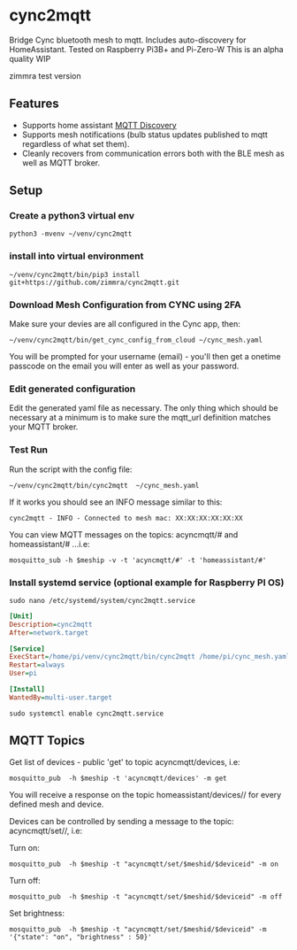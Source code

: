 # cync2mqtt
Bridge Cync bluetooth mesh to mqtt. Includes auto-discovery for HomeAssistant.  Tested on Raspberry Pi3B+ and Pi-Zero-W
This is an alpha quality WIP

zimmra test version

## Features
- Supports home assistant [MQTT Discovery](https://www.home-assistant.io/docs/mqtt/discovery/)
- Supports mesh notifications (bulb status updates published to mqtt regardless of what set them).
- Cleanly recovers from communication errors both with the BLE mesh as well as MQTT broker.

## Setup
### Create a python3 virtual env
```shell
python3 -mvenv ~/venv/cync2mqtt
```

### install into virtual environment
```shell
~/venv/cync2mqtt/bin/pip3 install git+https://github.com/zimmra/cync2mqtt.git
```

### Download Mesh Configuration from CYNC using 2FA
Make sure your devies are all configured in the Cync app, then:
```shell
~/venv/cync2mqtt/bin/get_cync_config_from_cloud ~/cync_mesh.yaml
```

You will be prompted for your username (email) - you'll then get a onetime passcode on the email you will enter as well as your password.

### Edit generated configuration
Edit the generated yaml file as necessary.  The only thing which should be necessary at a minimum is to make sure the mqtt_url definition matches your MQTT broker.

### Test Run
Run the script with the config file:
```shell
~/venv/cync2mqtt/bin/cync2mqtt  ~/cync_mesh.yaml
```
If it works you should see an INFO message similar to this:
```shell
cync2mqtt - INFO - Connected to mesh mac: XX:XX:XX:XX:XX:XX
```

You can view MQTT messages on the topics: acyncmqtt/# and homeassistant/# ...i.e:
```shell
mosquitto_sub -h $meship -v -t 'acyncmqtt/#' -t 'homeassistant/#'
```


### Install systemd service (optional example for Raspberry PI OS)

```shell
sudo nano /etc/systemd/system/cync2mqtt.service
```
```ini 
[Unit]
Description=cync2mqtt
After=network.target

[Service]
ExecStart=/home/pi/venv/cync2mqtt/bin/cync2mqtt /home/pi/cync_mesh.yaml
Restart=always
User=pi

[Install]
WantedBy=multi-user.target
```

```shell
sudo systemctl enable cync2mqtt.service
```

## MQTT Topics
Get list of devices - public 'get' to topic acyncmqtt/devices, i.e: 
```shell
mosquitto_pub  -h $meship -t 'acyncmqtt/devices' -m get
```

You will receive a response on the topic homeassistant/devices/<meshid>/<deviceid> for every defined mesh and device.

Devices can be controlled by sending a message to the topic: acyncmqtt/set/<meshid>/<deviceid>, i.e:

Turn on:
```shell
mosquitto_pub  -h $meship -t "acyncmqtt/set/$meshid/$deviceid" -m on
```

Turn off:
```shell
mosquitto_pub  -h $meship -t "acyncmqtt/set/$meshid/$deviceid" -m off
```

Set brightness:
```shell
mosquitto_pub  -h $meship -t "acyncmqtt/set/$meshid/$deviceid" -m '{"state": "on", "brightness" : 50}' 
```
